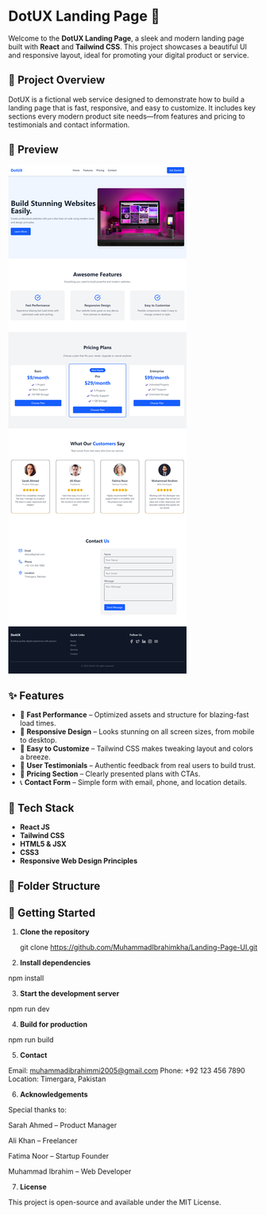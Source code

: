 # DotUX Landing Page 🚀

Welcome to the **DotUX Landing Page**, a sleek and modern landing page built with **React** and **Tailwind CSS**. This project showcases a beautiful UI and responsive layout, ideal for promoting your digital product or service.

## 🌟 Project Overview

DotUX is a fictional web service designed to demonstrate how to build a landing page that is fast, responsive, and easy to customize. It includes key sections every modern product site needs—from features and pricing to testimonials and contact information.

## 📸 Preview

![DotUX Landing Page Screenshot](./src/assets/Images/landingpage.png) <!-- Add an actual screenshot path if available -->

## ✨ Features

- 💨 **Fast Performance** – Optimized assets and structure for blazing-fast load times.
- 📱 **Responsive Design** – Looks stunning on all screen sizes, from mobile to desktop.
- 🎨 **Easy to Customize** – Tailwind CSS makes tweaking layout and colors a breeze.
- 💬 **User Testimonials** – Authentic feedback from real users to build trust.
- 💼 **Pricing Section** – Clearly presented plans with CTAs.
- 📞 **Contact Form** – Simple form with email, phone, and location details.

## 🧱 Tech Stack

- **React JS**
- **Tailwind CSS**
- **HTML5 & JSX**
- **CSS3**
- **Responsive Web Design Principles**

## 📁 Folder Structure




## 🚀 Getting Started

1. **Clone the repository**

   git clone https://github.com/MuhammadIbrahimkha/Landing-Page-UI.git


2. **Install dependencies**

npm install


3. **Start the development server**

npm run dev

4. **Build for production**

npm run build


5. **Contact**

Email: muhammadibrahimmi2005@gmail.com
Phone: +92 123 456 7890
Location: Timergara, Pakistan


6. **Acknowledgements**

Special thanks to:

Sarah Ahmed – Product Manager

Ali Khan – Freelancer

Fatima Noor – Startup Founder

Muhammad Ibrahim – Web Developer


7. **License**

This project is open-source and available under the MIT License.


